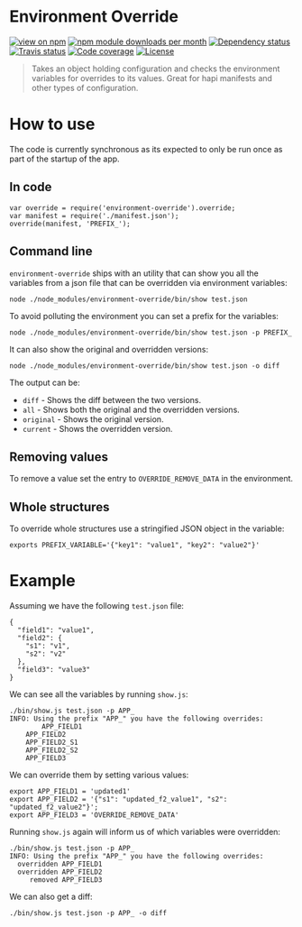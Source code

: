 Environment Override
====================

[![view on npm](http://img.shields.io/npm/v/environment-override.svg?style=flat)](https://www.npmjs.org/package/environment-override)
[![npm module downloads per month](http://img.shields.io/npm/dm/environment-override.svg?style=flat)](https://www.npmjs.org/package/environment-override)
[![Dependency status](https://david-dm.org/a-c-m/environment-override.svg?style=flat)](https://david-dm.org/a-c-m/environment-override)
[![Travis status](https://img.shields.io/travis/a-c-m/environment-override.svg)](https://travis-ci.org/a-c-m/environment-override)
[![Code coverage](https://img.shields.io/codecov/c/github/a-c-m/environment-override.svg)](https://codecov.io/gh/a-c-m/environment-override)
[![License](https://img.shields.io/badge/license-MIT-blue.svg)](https://opensource.org/licenses/MIT)

> Takes an object holding configuration and checks the environment variables for overrides to its values. Great for hapi manifests and other types of configuration.


# How to use

The code is currently synchronous as its expected to only be run once as part of the startup of the app.

## In code

    var override = require('environment-override').override;
    var manifest = require('./manifest.json');
    override(manifest, 'PREFIX_');

## Command line

`environment-override` ships with an utility that can show you all the variables from a json file that can be overridden via environment variables:

    node ./node_modules/environment-override/bin/show test.json

To avoid polluting the environment you can set a prefix for the variables:

    node ./node_modules/environment-override/bin/show test.json -p PREFIX_

It can also show the original and overridden versions:

    node ./node_modules/environment-override/bin/show test.json -o diff

The output can be:

* `diff` - Shows the diff between the two versions.
* `all` - Shows both the original and the overridden versions.
* `original` - Shows the original version.
* `current` - Shows the overridden version.

## Removing values

To remove a value set the entry to `OVERRIDE_REMOVE_DATA` in the environment.

## Whole structures

To override whole structures use a stringified JSON object in the variable:

	exports PREFIX_VARIABLE='{"key1": "value1", "key2": "value2"}'


# Example

Assuming we have the following `test.json` file:

	{
	  "field1": "value1",
	  "field2": {
	    "s1": "v1",
	    "s2": "v2"
	  },
	  "field3": "value3"
	}

We can see all the variables by running `show.js`:

	./bin/show.js test.json -p APP_                              
	INFO: Using the prefix "APP_" you have the following overrides:
			APP_FIELD1
	    APP_FIELD2
	    APP_FIELD2_S1
	    APP_FIELD2_S2
	    APP_FIELD3

We can override them by setting various values:

	export APP_FIELD1 = 'updated1'
	export APP_FIELD2 = '{"s1": "updated_f2_value1", "s2": "updated_f2_value2"}';
	export APP_FIELD3 = 'OVERRIDE_REMOVE_DATA'

Running `show.js` again will inform us of which variables were overridden:

	./bin/show.js test.json -p APP_                                      
	INFO: Using the prefix "APP_" you have the following overrides:
	  overridden APP_FIELD1
	  overridden APP_FIELD2
	     removed APP_FIELD3	     
 
 We can also get a diff: 

	./bin/show.js test.json -p APP_ -o diff                                      
